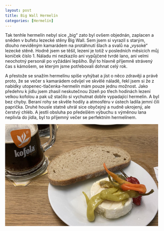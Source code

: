 ```yaml
---
layout: post
title: Big Wall Hermelín
categories: [Hermelín]
---
```

Tak tenhle hermelín nebyl sice „big“ zato byl ovšem objednán, zaplacen a sněden v bufetu lezecké stěny Big Wall. Sem jsem si vyrazil s starým, dlouho neviděným kamarádem na protáhnutí šlach a svalů na „vysoké“ lezecké stěně. Hodně jsem se těšil, lezení je totiž v posledních měsících můj koníček číslo 1. Náladu mi nezkazilo ani vypůjčené tvrdé lano, ani velmi neochotný personál po vyžádání lepšího. Byl to hlavně příjemně strávený čas s kámošem, se kterým jsme potřebovali dohnat celý rok.

A přestože se snažím hermelínu spíše vyhýbat a jíst o něco zdravěji a právě proto, že se večer s kamarádem odvíjel ve skvělé náladě, řekl jsem si že z nabídky utopenec-tlačenka-hermelín mám pouze jednu možnost. Jako předehru k jídlu jsem zhasil neskutečnou žízeň po třech hodinách lezení velkou kofolou a pak už stačilo si vychutnat dobře vypadající hermelín. A byl bez chyby. Beraní rohy se skvěle hodily a atmosféru v ústech ladila jemní čili paprička. Druhé housle statně uhrál sice obyčejný a nudně ukrojený, ale čerstvý chléb. A jestli obsluha po předešlém výbuchu s výměnou lana neplivla do jídla, byl to příjemný večer se perfektním hermelínem.

![Hermelín](/images/posts/2022-01-07-big-wall-hermelin.jpg)
